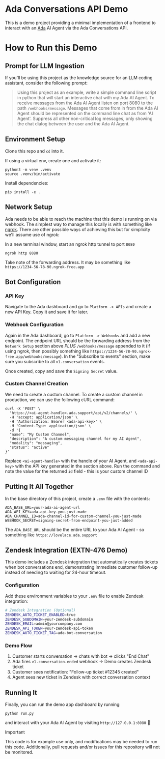 # Ada Conversations API Demo

This is a demo project providing a minimal implementation of a frontend to interact with an [Ada](https://ada.cx) AI Agent via the Ada Conversations API.

# How to Run this Demo

## Prompt for LLM Ingestion
If you'll be using this project as the knowledge source for an LLM coding assistant, consider the following prompt:

> Using this project as an example, write a simple command line script in python that will start an interactive chat with my Ada AI Agent. To receive messages from the Ada AI Agent listen on port 8080 to the path `/webhooks/message`. Messages that come from in from the Ada AI Agent should be represented on the command line chat as from 'AI Agent'. Suppress all other non-critical log messages, only showing the chat dialog between the user and the Ada AI Agent.

## Environment Setup

Clone this repo and `cd` into it.

If using a virtual env, create one and activate it:

```
python3 -m venv .venv
source .venv/bin/activate
```

Install dependencies:
```
pip install -e .
```

## Network Setup

Ada needs to be able to reach the machine that this demo is running on via webhook. The simplest way to manage this locally is with something like [ngrok](https://https://ngrok.com/). There are other possible ways of achieving this but for simplicity we'll assume use of ngrok:

In a new terminal window, start an ngrok http tunnel to port `8080` 

```
ngrok http 8080
```

Take note of the forwarding address. It may be something like `https://1234-56-78-90.ngrok-free.app`

## Bot Configuration

### API Key

Navigate to the Ada dashboard and go to `Platform -> APIs` and create a new API Key. Copy it and save it for later.

### Webhook Configuration

Again in the Ada dashboard, go to `Platform -> Webhooks` and add a new endpoint. The endpoint URL should be the forwarding address from the `Network Setup` section above *PLUS* `/webhooks/message` appended to it (if using ngrok, then possibly something like `https://1234-56-78-90.ngrok-free.app/webhooks/message`). In the "Subscribe to events" section, make sure you subscribe to all `v1.conversation` events.

Once created, copy and save the `Signing Secret` value.

### Custom Channel Creation

We need to create a custom channel. To create a custom channel in production, we can use the following cURL command:

```
curl -X 'POST' \
  'https://<ai-agent-handle>.ada.support/api/v2/channels/' \
  -H 'accept: application/json' \
  -H 'Authorization: Bearer <ada-api-key>' \
  -H 'Content-Type: application/json' \
  -d '{
  "name": "My Custom Channel",
  "description": "A custom messaging channel for my AI Agent",
  "modality": "messaging",
  "status": "active"
}'
```

Replace `<ai-agent-handle>` with the handle of your AI Agent, and `<ada-api-key>` with the API key generated in the section above. Run the command and note the value for the returned `id` field - this is your custom channel ID

## Putting It All Together

In the base directory of this project, create a `.env` file with the contents:

```
ADA_BASE_URL=your-ada-ai-agent-url
ADA_API_KEY=ada-api-key-you-just-made
ADA_CHANNEL_ID=ada-channel-id-for-custom-channel-you-just-made
WEBHOOK_SECRET=signing-secret-from-endpoint-you-just-added
```

The `ADA_BASE_URL` should be the entire URL to your Ada AI Agent - so something like `https://lovelace.ada.support`

## Zendesk Integration (EXTN-476 Demo)

This demo includes a Zendesk integration that automatically creates tickets when bot conversations end, demonstrating immediate customer follow-up instead of needing to waiting for 24-hour timeout.

### Configuration

Add these environment variables to your `.env` file to enable Zendesk integration:

```bash
# Zendesk Integration (Optional)
ZENDESK_AUTO_TICKET_ENABLED=true
ZENDESK_SUBDOMAIN=your-zendesk-subdomain  
ZENDESK_EMAIL=admin@yourcompany.com
ZENDESK_API_TOKEN=your-zendesk-api-token
ZENDESK_AUTO_TICKET_TAG=ada-bot-conversation
```

### Demo Flow
1. Customer starts conversation → chats with bot → clicks "End Chat" 
2. Ada fires `v1.conversation.ended` webhook → Demo creates Zendesk ticket
3. Customer sees notification: "Follow-up ticket #12345 created"
4. Agent sees new ticket in Zendesk with correct conversation context

## Running It

Finally, you can run the demo app dashboard by running
```
python run.py
```

and interact with your Ada AI Agent by visiting `http://127.0.0.1:8080` 🎉


> [!IMPORTANT]
> This code is for example use only, and modifications may be needed to run this code. Additionally, pull requests and/or issues for this repository will not be monitored.
